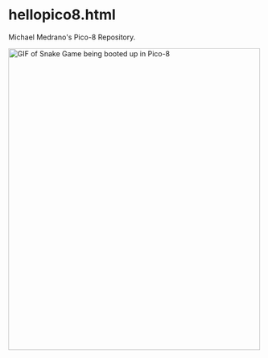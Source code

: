 # hellopico8.html
Michael Medrano's Pico-8 Repository.

<img src="snake_game.gif" alt="GIF of Snake Game being booted up in Pico-8" width="500" height="600">
